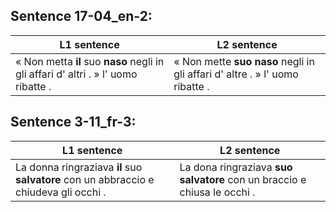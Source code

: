 ## Sentence 17-04_en-2:
L1 sentence | L2 sentence
--- | ---
« Non metta **il** suo **naso** negli in gli affari d' altri . » l' uomo ribatte . | « Non mette **suo** **naso** negli in gli affari d' altre . » l' uomo ribatte .


## Sentence 3-11_fr-3:
L1 sentence | L2 sentence
--- | ---
La donna ringraziava **il** suo **salvatore** con un abbraccio e chiudeva gli occhi . | La dona ringraziava **suo** **salvatore** con un braccio e chiusa le occhi .


